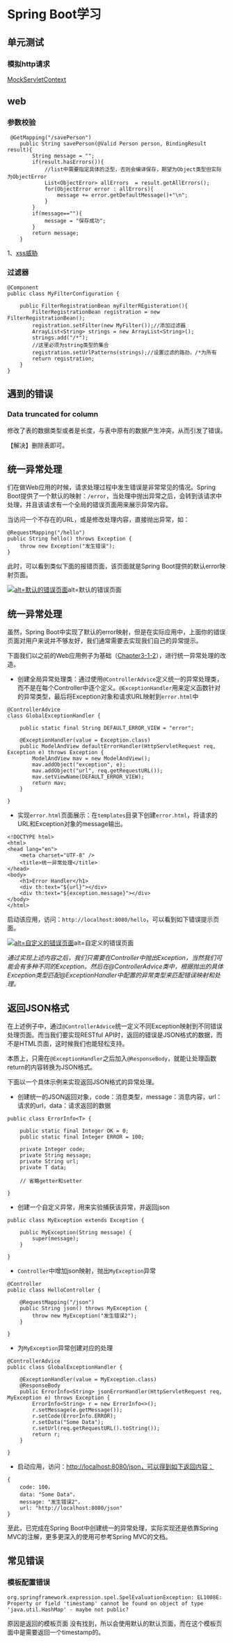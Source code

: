 # Spring Boot学习

## 单元测试

### 模拟http请求



[MockServletContext](https://docs.spring.io/spring-security/site/docs/current/reference/html/test-mockmvc.html)



## web





### 参数校验

```
 @GetMapping("/savePerson")
    public String savePerson(@Valid Person person, BindingResult result){
        String message = "";
        if(result.hasErrors()){
            //list中需要指定具体的泛型，否则会编译保存，期望为Object类型但实际为ObjectError
            List<ObjectError> allErrors  = result.getAllErrors();
            for(ObjectError error : allErrors){
                message += error.getDefaultMessage()+"\n";
            }
        }
        if(message==""){
            message = "保存成功";
        }
        return message;
    }
```

1、[xss威胁](https://www.xncoding.com/2016/07/24/web/xss.html)

### 过滤器

```
@Component
public class MyFilterConfiguration {

    public FilterRegistrationBean myFilterREgisteration(){
        FilterRegistrationBean registration = new FilterRegistrationBean();
        registration.setFilter(new MyFilter());//添加过滤器
        ArrayList<String> strings = new ArrayList<String>();
        strings.add("/*");
        //这里必须为string类型的集合
        registration.setUrlPatterns(strings);//设置过滤的路劲，/*为所有
        return registration;
    }
}

```





## 遇到的错误

### Data truncated for column

修改了表的数据类型或者是长度，与表中原有的数据产生冲突，从而引发了错误。

【解决】删除表即可。



## 统一异常处理

们在做Web应用的时候，请求处理过程中发生错误是非常常见的情况。Spring Boot提供了一个默认的映射：`/error`，当处理中抛出异常之后，会转到该请求中处理，并且该请求有一个全局的错误页面用来展示异常内容。

当访问一个不存在的URL，或是修改处理内容，直接抛出异常，如：

```
@RequestMapping("/hello")
public String hello() throws Exception {
    throw new Exception("发生错误");
}
```

此时，可以看到类似下面的报错页面，该页面就是Spring Boot提供的默认error映射页面。

[![alt=默认的错误页面](http://blog.didispace.com/content/images/2016/04/241FA8A7-2493-44B9-A0A3-79849656074A.png)](http://blog.didispace.com/content/images/2016/04/241FA8A7-2493-44B9-A0A3-79849656074A.png)alt=默认的错误页面

## 统一异常处理

虽然，Spring Boot中实现了默认的error映射，但是在实际应用中，上面你的错误页面对用户来说并不够友好，我们通常需要去实现我们自己的异常提示。

下面我们以之前的Web应用例子为基础（[Chapter3-1-2](http://git.oschina.net/didispace/SpringBoot-Learning/tree/master/Chapter3-1-2)），进行统一异常处理的改造。

- 创建全局异常处理类：通过使用`@ControllerAdvice`定义统一的异常处理类，而不是在每个Controller中逐个定义。`@ExceptionHandler`用来定义函数针对的异常类型，最后将Exception对象和请求URL映射到`error.html`中

```
@ControllerAdvice
class GlobalExceptionHandler {

    public static final String DEFAULT_ERROR_VIEW = "error";

    @ExceptionHandler(value = Exception.class)
    public ModelAndView defaultErrorHandler(HttpServletRequest req, Exception e) throws Exception {
        ModelAndView mav = new ModelAndView();
        mav.addObject("exception", e);
        mav.addObject("url", req.getRequestURL());
        mav.setViewName(DEFAULT_ERROR_VIEW);
        return mav;
    }

}
```

- 实现`error.html`页面展示：在`templates`目录下创建`error.html`，将请求的URL和Exception对象的message输出。

```
<!DOCTYPE html>
<html>
<head lang="en">
    <meta charset="UTF-8" />
    <title>统一异常处理</title>
</head>
<body>
    <h1>Error Handler</h1>
    <div th:text="${url}"></div>
    <div th:text="${exception.message}"></div>
</body>
</html>
```

启动该应用，访问：`http://localhost:8080/hello`，可以看到如下错误提示页面。

[![alt=自定义的错误页面](http://blog.didispace.com/content/images/2016/05/8C9EACEE-9F7C-42F3-85D1-B5CAD746FA86.png)](http://blog.didispace.com/content/images/2016/05/8C9EACEE-9F7C-42F3-85D1-B5CAD746FA86.png)alt=自定义的错误页面

*通过实现上述内容之后，我们只需要在Controller中抛出Exception，当然我们可能会有多种不同的Exception。然后在@ControllerAdvice类中，根据抛出的具体Exception类型匹配@ExceptionHandler中配置的异常类型来匹配错误映射和处理。*

## 返回JSON格式

在上述例子中，通过`@ControllerAdvice`统一定义不同Exception映射到不同错误处理页面。而当我们要实现RESTful API时，返回的错误是JSON格式的数据，而不是HTML页面，这时候我们也能轻松支持。

本质上，只需在`@ExceptionHandler`之后加入`@ResponseBody`，就能让处理函数return的内容转换为JSON格式。

下面以一个具体示例来实现返回JSON格式的异常处理。

- 创建统一的JSON返回对象，code：消息类型，message：消息内容，url：请求的url，data：请求返回的数据

```
public class ErrorInfo<T> {

    public static final Integer OK = 0;
    public static final Integer ERROR = 100;

    private Integer code;
    private String message;
    private String url;
    private T data;

    // 省略getter和setter

}
```

- 创建一个自定义异常，用来实验捕获该异常，并返回json

```
public class MyException extends Exception {

    public MyException(String message) {
        super(message);
    }
    
}
```

- `Controller`中增加json映射，抛出`MyException`异常

```
@Controller
public class HelloController {

    @RequestMapping("/json")
    public String json() throws MyException {
        throw new MyException("发生错误2");
    }

}
```

- 为`MyException`异常创建对应的处理

```
@ControllerAdvice
public class GlobalExceptionHandler {

    @ExceptionHandler(value = MyException.class)
    @ResponseBody
    public ErrorInfo<String> jsonErrorHandler(HttpServletRequest req, MyException e) throws Exception {
        ErrorInfo<String> r = new ErrorInfo<>();
        r.setMessage(e.getMessage());
        r.setCode(ErrorInfo.ERROR);
        r.setData("Some Data");
        r.setUrl(req.getRequestURL().toString());
        return r;
    }

}
```

- 启动应用，访问：[http://localhost:8080/json，可以得到如下返回内容：](http://localhost:8080/json%EF%BC%8C%E5%8F%AF%E4%BB%A5%E5%BE%97%E5%88%B0%E5%A6%82%E4%B8%8B%E8%BF%94%E5%9B%9E%E5%86%85%E5%AE%B9%EF%BC%9A)

```
{
    code: 100，
    data: "Some Data"，
    message: "发生错误2"，
    url: "http://localhost:8080/json"
}
```

至此，已完成在Spring Boot中创建统一的异常处理，实际实现还是依靠Spring MVC的注解，更多更深入的使用可参考Spring MVC的文档。





## 常见错误

### 模板配置错误

```
org.springframework.expression.spel.SpelEvaluationException: EL1008E: Property or field 'timestamp' cannot be found on object of type 'java.util.HashMap' - maybe not public?
```

原因是返回的模板页面 没有找到，所以会使用默认的默认页面，而在这个模板页面中是需要返回一个timestamp的。




